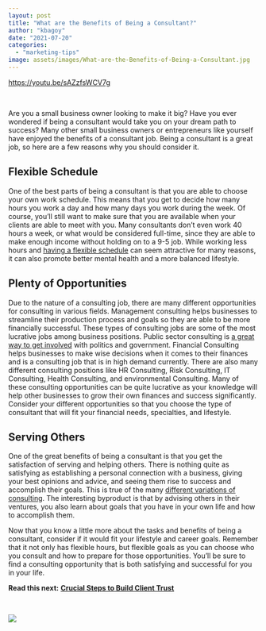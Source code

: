 ```yaml
---
layout: post
title: "What are the Benefits of Being a Consultant?"
author: "kbagoy"
date: "2021-07-20"
categories: 
  - "marketing-tips"
image: assets/images/What-are-the-Benefits-of-Being-a-Consultant.jpg
---
```


https://youtu.be/sAZzfsWCV7g

 

Are you a small business owner looking to make it big? Have you ever wondered if being a consultant would take you on your dream path to success? Many other small business owners or entrepreneurs like yourself have enjoyed the benefits of a consultant job. Being a consultant is a great job, so here are a few reasons why you should consider it.  

## **Flexible Schedule**

One of the best parts of being a consultant is that you are able to choose your own work schedule. This means that you get to decide how many hours you work a day and how many days you work during the week. Of course, you’ll still want to make sure that you are available when your clients are able to meet with you. Many consultants don’t even work 40 hours a week, or what would be considered full-time, since they are able to make enough income without holding on to a 9-5 job. While working less hours and [having a flexible schedule](https://www.bcg.com/publications/2019/flex-work-programs-that-actually-work) can seem attractive for many reasons, it can also promote better mental health and a more balanced lifestyle.

## **Plenty of Opportunities**

Due to the nature of a consulting job, there are many different opportunities for consulting in various fields. Management consulting helps businesses to streamline their production process and goals so they are able to be more financially successful. These types of consulting jobs are some of the most lucrative jobs among business positions. Public sector consulting is [a great way to get involved](https://www.davincimeetingrooms.com/blog/a-guide-to-public-sector-consulting-in-washington-dc) with politics and government. Financial Consulting helps businesses to make wise decisions when it comes to their finances and is a consulting job that is in high demand currently. There are also many different consulting positions like HR Consulting, Risk Consulting, IT Consulting, Health Consulting, and environmental Consulting. Many of these consulting opportunities can be quite lucrative as your knowledge will help other businesses to grow their own finances and success significantly. Consider your different opportunities so that you choose the type of consultant that will fit your financial needs, specialties, and lifestyle.

## **Serving Others**

One of the great benefits of being a consultant is that you get the satisfaction of serving and helping others. There is nothing quite as satisfying as establishing a personal connection with a business, giving your best opinions and advice, and seeing them rise to success and accomplish their goals. This is true of the many [different variations of consulting](https://www.consulting.com/types-of-consulting-careers). The interesting byproduct is that by advising others in their ventures, you also learn about goals that you have in your own life and how to accomplish them.

Now that you know a little more about the tasks and benefits of being a consultant, consider if it would fit your lifestyle and career goals. Remember that it not only has flexible hours, but flexible goals as you can choose who you consult and how to prepare for those opportunities. You’ll be sure to find a consulting opportunity that is both satisfying and successful for you in your life.

**Read this next:** [**Crucial Steps to Build Client Trust**](https://katebagoy.com/crucial-steps-to-build-client-trust/)

 

![](images/352738-Pinterest-Graphics-1000x1500-3-683x1024.jpg)
